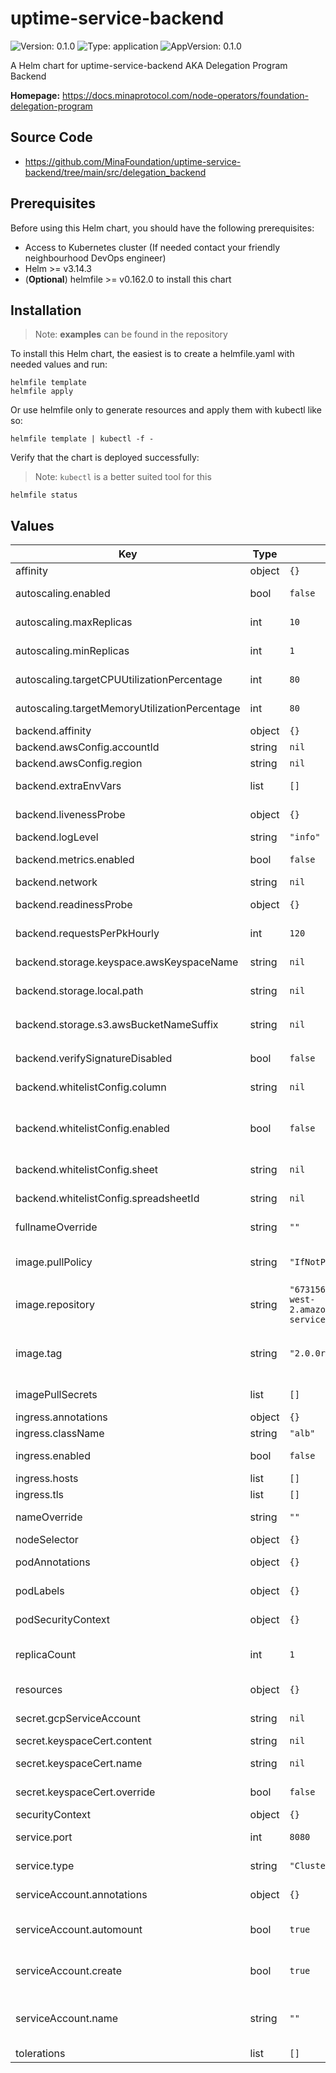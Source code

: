 # uptime-service-backend

![Version: 0.1.0](https://img.shields.io/badge/Version-0.1.0-informational?style=flat-square) ![Type: application](https://img.shields.io/badge/Type-application-informational?style=flat-square) ![AppVersion: 0.1.0](https://img.shields.io/badge/AppVersion-0.1.0-informational?style=flat-square)

A Helm chart for uptime-service-backend AKA Delegation Program Backend

**Homepage:** <https://docs.minaprotocol.com/node-operators/foundation-delegation-program>

## Source Code

* <https://github.com/MinaFoundation/uptime-service-backend/tree/main/src/delegation_backend>

## Prerequisites

Before using this Helm chart, you should have the following prerequisites:

- Access to Kubernetes cluster (If needed contact your friendly neighbourhood DevOps engineer)
- Helm >= v3.14.3
- (**Optional**) helmfile >= v0.162.0 to install this chart

## Installation

> Note: **examples** can be found in the repository

To install this Helm chart, the easiest is to create a helmfile.yaml with needed values and run:

```
helmfile template
helmfile apply
```

Or use helmfile only to generate resources and apply them with kubectl like so:

```
helmfile template | kubectl -f -
```

Verify that the chart is deployed successfully:

> Note: `kubectl` is a better suited tool for this

```
helmfile status
```

## Values

| Key | Type | Default | Description |
|-----|------|---------|-------------|
| affinity | object | `{}` | Affinity rules |
| autoscaling.enabled | bool | `false` | Whether to enable HPA |
| autoscaling.maxReplicas | int | `10` | Maximum HPA replicas |
| autoscaling.minReplicas | int | `1` | Minimum HPA replicas |
| autoscaling.targetCPUUtilizationPercentage | int | `80` | Target threshold of CPU utilization |
| autoscaling.targetMemoryUtilizationPercentage | int | `80` | Target threshold of RAM utilization |
| backend.affinity | object | `{}` |  |
| backend.awsConfig.accountId | string | `nil` | AWS Account ID |
| backend.awsConfig.region | string | `nil` | AWS Region |
| backend.extraEnvVars | list | `[]` | Extra Environment Variables |
| backend.livenessProbe | object | `{}` | Liveness check configuration |
| backend.logLevel | string | `"info"` |  |
| backend.metrics.enabled | bool | `false` | Whether to enable prometheus metrics |
| backend.network | string | `nil` | Name of a testnet |
| backend.readinessProbe | object | `{}` | Readiness check configuration |
| backend.requestsPerPkHourly | int | `120` | Hourly rate limit per Mina node |
| backend.storage.keyspace.awsKeyspaceName | string | `nil` | Name of AWS Keyspace |
| backend.storage.local.path | string | `nil` | Path for storing submissions locally |
| backend.storage.s3.awsBucketNameSuffix | string | `nil` | Buckets are named `awsConfig.AccountId`-`awsBucketNameSuffix` |
| backend.verifySignatureDisabled | bool | `false` | Disable submission signature verification |
| backend.whitelistConfig.column | string | `nil` | Google spreadsheet column name |
| backend.whitelistConfig.enabled | bool | `false` | Whether to verify participants with Google sheet whitelist |
| backend.whitelistConfig.sheet | string | `nil` | Google spreadsheet sheet name |
| backend.whitelistConfig.spreadsheetId | string | `nil` | Google spreadsheet ID |
| fullnameOverride | string | `""` | The full release name override |
| image.pullPolicy | string | `"IfNotPresent"` | The pullPolicy used when pulling the image |
| image.repository | string | `"673156464838.dkr.ecr.us-west-2.amazonaws.com/uptime-service-backend"` | The repository of the image |
| image.tag | string | `"2.0.0rc5-cb6524c"` | The tag of the image. Overrides the image tag whose default is the chart appVersion. |
| imagePullSecrets | list | `[]` | The secrets used to pull the image |
| ingress.annotations | object | `{}` | Ingress Annotations |
| ingress.className | string | `"alb"` | Ingress class name |
| ingress.enabled | bool | `false` | Whether to enable ingress |
| ingress.hosts | list | `[]` |  |
| ingress.tls | list | `[]` |  |
| nameOverride | string | `""` | The release name override |
| nodeSelector | object | `{}` | Node selector labels |
| podAnnotations | object | `{}` | Annotations to add to the pods |
| podLabels | object | `{}` | The labels to add to the pods |
| podSecurityContext | object | `{}` | The Pod Security Context |
| replicaCount | int | `1` | The number of pods to be deployed for bot |
| resources | object | `{}` | Resource limitations for the pods |
| secret.gcpServiceAccount | string | `nil` | GCP service account json |
| secret.keyspaceCert.content | string | `nil` | Certificate content |
| secret.keyspaceCert.name | string | `nil` | Certificate file name(i.e. cert.crt) |
| secret.keyspaceCert.override | bool | `false` | Whether to override default certificate |
| securityContext | object | `{}` | The Security Context |
| service.port | int | `8080` | Kubernetes Service port |
| service.type | string | `"ClusterIP"` | Kubernetes Service type |
| serviceAccount.annotations | object | `{}` | Annotations to add to the service account |
| serviceAccount.automount | bool | `true` | Automatically mount a ServiceAccount's API credentials? |
| serviceAccount.create | bool | `true` | Specifies whether a service account should be created |
| serviceAccount.name | string | `""` | If not set and create is true, a name is generated using the fullname template |
| tolerations | list | `[]` | Tolerations |

